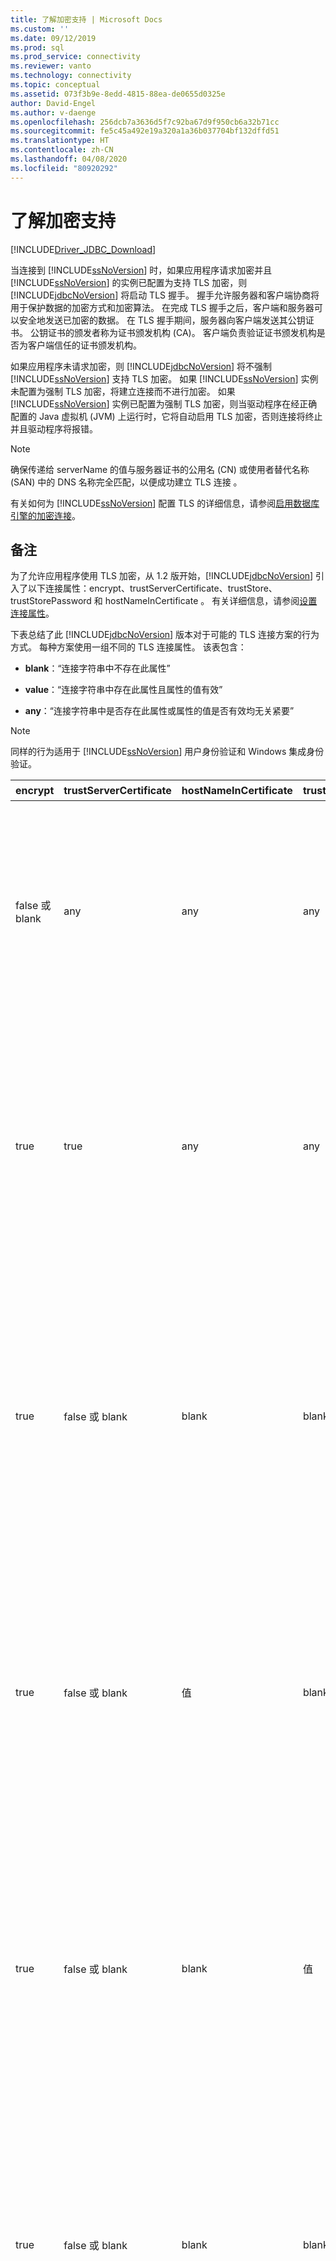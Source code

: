 ```yaml
---
title: 了解加密支持 | Microsoft Docs
ms.custom: ''
ms.date: 09/12/2019
ms.prod: sql
ms.prod_service: connectivity
ms.reviewer: vanto
ms.technology: connectivity
ms.topic: conceptual
ms.assetid: 073f3b9e-8edd-4815-88ea-de0655d0325e
author: David-Engel
ms.author: v-daenge
ms.openlocfilehash: 256dcb7a3636d5f7c92ba67d9f950cb6a32b71cc
ms.sourcegitcommit: fe5c45a492e19a320a1a36b037704bf132dffd51
ms.translationtype: HT
ms.contentlocale: zh-CN
ms.lasthandoff: 04/08/2020
ms.locfileid: "80920292"
---
```

# <a name="understanding-encryption-support"></a>了解加密支持

[!INCLUDE[Driver_JDBC_Download](../../includes/driver_jdbc_download.md)]

当连接到 [!INCLUDE[ssNoVersion](../../includes/ssnoversion-md.md)] 时，如果应用程序请求加密并且 [!INCLUDE[ssNoVersion](../../includes/ssnoversion-md.md)] 的实例已配置为支持 TLS 加密，则 [!INCLUDE[jdbcNoVersion](../../includes/jdbcnoversion_md.md)] 将启动 TLS 握手。 握手允许服务器和客户端协商将用于保护数据的加密方式和加密算法。 在完成 TLS 握手之后，客户端和服务器可以安全地发送已加密的数据。 在 TLS 握手期间，服务器向客户端发送其公钥证书。 公钥证书的颁发者称为证书颁发机构 (CA)。 客户端负责验证证书颁发机构是否为客户端信任的证书颁发机构。  
  
如果应用程序未请求加密，则 [!INCLUDE[jdbcNoVersion](../../includes/jdbcnoversion_md.md)] 将不强制 [!INCLUDE[ssNoVersion](../../includes/ssnoversion-md.md)] 支持 TLS 加密。 如果 [!INCLUDE[ssNoVersion](../../includes/ssnoversion-md.md)] 实例未配置为强制 TLS 加密，将建立连接而不进行加密。 如果 [!INCLUDE[ssNoVersion](../../includes/ssnoversion-md.md)] 实例已配置为强制 TLS 加密，则当驱动程序在经正确配置的 Java 虚拟机 (JVM) 上运行时，它将自动启用 TLS 加密，否则连接将终止并且驱动程序将报错。  
  
> [!NOTE]  
> 确保传递给 serverName 的值与服务器证书的公用名 (CN) 或使用者替代名称 (SAN) 中的 DNS 名称完全匹配，以便成功建立 TLS 连接  。  
>
> 有关如何为 [!INCLUDE[ssNoVersion](../../includes/ssnoversion-md.md)] 配置 TLS 的详细信息，请参阅[启用数据库引擎的加密连接](../../database-engine/configure-windows/enable-encrypted-connections-to-the-database-engine.md)。  
  
## <a name="remarks"></a>备注

为了允许应用程序使用 TLS 加密，从 1.2 版开始，[!INCLUDE[jdbcNoVersion](../../includes/jdbcnoversion_md.md)] 引入了以下连接属性：encrypt、trustServerCertificate、trustStore、trustStorePassword 和 hostNameInCertificate      。 有关详细信息，请参阅[设置连接属性](../../connect/jdbc/setting-the-connection-properties.md)。  
  
 下表总结了此 [!INCLUDE[jdbcNoVersion](../../includes/jdbcnoversion_md.md)] 版本对于可能的 TLS 连接方案的行为方式。 每种方案使用一组不同的 TLS 连接属性。 该表包含：  
  
- **blank**：“连接字符串中不存在此属性”  
  
- **value**：“连接字符串中存在此属性且属性的值有效”  
  
- **any**：“连接字符串中是否存在此属性或属性的值是否有效均无关紧要”  
  
> [!NOTE]  
> 同样的行为适用于 [!INCLUDE[ssNoVersion](../../includes/ssnoversion-md.md)] 用户身份验证和 Windows 集成身份验证。  
  
| encrypt        | trustServerCertificate | hostNameInCertificate | trustStore | trustStorePassword | 行为                                                                                                                                                                                                                                                                                                                                                                                                                                                                                                                                                                                                                                                                                                                                                                                    |
| -------------- | ---------------------- | --------------------- | ---------- | ------------------ | ------------------------------------------------------------------------------------------------------------------------------------------------------------------------------------------------------------------------------------------------------------------------------------------------------------------------------------------------------------------------------------------------------------------------------------------------------------------------------------------------------------------------------------------------------------------------------------------------------------------------------------------------------------------------------------------------------------------------------------------------------------------------------------------- |
| false 或 blank | any                    | any                   | any        | any                | [!INCLUDE[jdbcNoVersion](../../includes/jdbcnoversion_md.md)] 将不强制 [!INCLUDE[ssNoVersion](../../includes/ssnoversion-md.md)] 支持 TLS 加密。 如果服务器具有自签名证书，驱动程序将启动 TLS 证书交换。 将不会验证 TLS 证书，而只加密登录数据包中的凭据。<br /><br /> 如果服务器要求客户端支持 TLS 加密，驱动程序将启动 TLS 证书交换。 将不验证 TLS 证书，但将加密整个通信。                                                                                                                                                                                    |
| true           | true                   | any                   | any        | any                | [!INCLUDE[jdbcNoVersion](../../includes/jdbcnoversion_md.md)] 要求对 [!INCLUDE[ssNoVersion](../../includes/ssnoversion-md.md)] 使用 TLS 加密。<br /><br /> 如果服务器要求客户端支持 TLS 加密，或者服务器支持加密，则驱动程序将启动 TLS 证书交换。 请注意，如果 trustServerCertificate 属性设置为“true”，驱动程序将不验证 TLS 证书  。<br /><br /> 如果服务器未配置为支持加密，驱动程序将报错并终止连接。                                                                                                                                                                                          |
| true           | false 或 blank         | blank                 | blank      | blank              | [!INCLUDE[jdbcNoVersion](../../includes/jdbcnoversion_md.md)] 要求对 [!INCLUDE[ssNoVersion](../../includes/ssnoversion-md.md)] 使用 TLS 加密。<br /><br /> 如果服务器要求客户端支持 TLS 加密，或者服务器支持加密，则驱动程序将启动 TLS 证书交换。<br /><br /> 驱动程序将使用在连接 URL 上指定的 serverName 属性以验证服务器 TLS 证书，并依赖于信任关系管理器工厂的查找规则以确定要使用哪一个证书存储区  。<br /><br /> 如果服务器未配置为支持加密，驱动程序将报错并终止连接。                                                                             |
| true           | false 或 blank         | 值                 | blank      | blank              | [!INCLUDE[jdbcNoVersion](../../includes/jdbcnoversion_md.md)] 要求对 [!INCLUDE[ssNoVersion](../../includes/ssnoversion-md.md)] 使用 TLS 加密。<br /><br /> 如果服务器要求客户端支持 TLS 加密，或者服务器支持加密，则驱动程序将启动 TLS 证书交换。<br /><br /> 驱动程序将使用为 hostNameInCertificate 属性指定的值验证 TLS 证书的 subject 值  。<br /><br /> 如果服务器未配置为支持加密，驱动程序将报错并终止连接。                                                                                                                                                                 |
| true           | false 或 blank         | blank                 | 值      | 值              | [!INCLUDE[jdbcNoVersion](../../includes/jdbcnoversion_md.md)] 要求对 [!INCLUDE[ssNoVersion](../../includes/ssnoversion-md.md)] 使用 TLS 加密。<br /><br /> 如果服务器要求客户端支持 TLS 加密，或者服务器支持加密，则驱动程序将启动 TLS 证书交换。<br /><br /> 驱动程序将使用 trustStore 属性值查找证书 trustStore 文件，并使用 trustStorePassword 属性值检查 trustStore 文件的完整性   。<br /><br /> 如果服务器未配置为支持加密，驱动程序将报错并终止连接。                                                                                                                |
| true           | false 或 blank         | blank                 | blank      | 值              | [!INCLUDE[jdbcNoVersion](../../includes/jdbcnoversion_md.md)] 要求对 [!INCLUDE[ssNoVersion](../../includes/ssnoversion-md.md)] 使用 TLS 加密。<br /><br /> 如果服务器要求客户端支持 TLS 加密，或者服务器支持加密，则驱动程序将启动 TLS 证书交换。<br /><br /> 驱动程序将使用 trustStorePassword 属性值检查默认 trustStore 文件的完整性  。<br /><br /> 如果服务器未配置为支持加密，驱动程序将报错并终止连接。                                                                                                                                                                                  |
| true           | false 或 blank         | blank                 | 值      | blank              | [!INCLUDE[jdbcNoVersion](../../includes/jdbcnoversion_md.md)] 要求对 [!INCLUDE[ssNoVersion](../../includes/ssnoversion-md.md)] 使用 TLS 加密。<br /><br /> 如果服务器要求客户端支持 TLS 加密，或者服务器支持加密，则驱动程序将启动 TLS 证书交换。<br /><br /> 驱动程序将使用 trustStore 属性值查找 trustStore 文件的位置  。<br /><br /> 如果服务器未配置为支持加密，驱动程序将报错并终止连接。                                                                                                                                                                                                 |
| true           | false 或 blank         | 值                 | blank      | 值              | [!INCLUDE[jdbcNoVersion](../../includes/jdbcnoversion_md.md)] 要求对 [!INCLUDE[ssNoVersion](../../includes/ssnoversion-md.md)] 使用 TLS 加密。<br /><br /> 如果服务器要求客户端支持 TLS 加密，或者服务器支持加密，则驱动程序将启动 TLS 证书交换。<br /><br /> 驱动程序将使用 trustStorePassword 属性值检查默认 trustStore 文件的完整性  。 此外，驱动程序还将使用 hostNameInCertificate 属性值以验证 TLS 证书  。<br /><br /> 如果服务器未配置为支持加密，驱动程序将报错并终止连接。                                                                   |
| true           | false 或 blank         | 值                 | 值      | blank              | [!INCLUDE[jdbcNoVersion](../../includes/jdbcnoversion_md.md)] 要求对 [!INCLUDE[ssNoVersion](../../includes/ssnoversion-md.md)] 使用 TLS 加密。<br /><br /> 如果服务器要求客户端支持 TLS 加密，或者服务器支持加密，则驱动程序将启动 TLS 证书交换。<br /><br /> 驱动程序将使用 trustStore 属性值查找 trustStore 文件的位置  。 此外，驱动程序还将使用 hostNameInCertificate 属性值以验证 TLS 证书  。<br /><br /> 如果服务器未配置为支持加密，驱动程序将报错并终止连接。                                                                                  |
| true           | false 或 blank         | 值                 | 值      | 值              | [!INCLUDE[jdbcNoVersion](../../includes/jdbcnoversion_md.md)] 要求对 [!INCLUDE[ssNoVersion](../../includes/ssnoversion-md.md)] 使用 TLS 加密。<br /><br /> 如果服务器要求客户端支持 TLS 加密，或者服务器支持加密，则驱动程序将启动 TLS 证书交换。<br /><br /> 驱动程序将使用 trustStore 属性值查找证书 trustStore 文件，并使用 trustStorePassword 属性值检查 trustStore 文件的完整性   。 此外，驱动程序还将使用 hostNameInCertificate 属性值以验证 TLS 证书  。<br /><br /> 如果服务器未配置为支持加密，驱动程序将报错并终止连接。 |
  
如果 encrypt 属性设置为 true，则 **将使用 JVM 的默认 JSSE 安全提供程序与** 协商 TLS 加密[!INCLUDE[jdbcNoVersion](../../includes/jdbcnoversion_md.md)][!INCLUDE[ssNoVersion](../../includes/ssnoversion-md.md)]。 默认的安全提供程序可能不支持成功协商 TLS 加密所需的全部功能。 例如，默认的安全提供程序可能不支持在 [!INCLUDE[ssNoVersion](../../includes/ssnoversion-md.md)] TLS 证书中使用的 RSA 公钥的大小。 在这种情况下，默认的安全提供程序可能报错，此错误将导致 JDBC 驱动程序终止连接。 为了解决这一问题，请执行下列操作之一：  
  
- 使用具有较小 RSA 公钥的服务器证书配置 [!INCLUDE[ssNoVersion](../../includes/ssnoversion-md.md)]  
  
- 在“\<java 主文件夹>/lib/security/java.security”安全属性文件中将 JVM 配置为使用其他 JSSE 安全提供程序  
  
- 使用其他 JVM  
  
## <a name="validating-server-tls-certificate"></a>验证服务器 TLS 证书  

在 TLS 握手期间，服务器向客户端发送其公钥证书。 JDBC 驱动程序或客户端必须验证服务器证书是由客户端信任的证书颁发机构颁发的。 驱动程序要求服务器证书必须满足以下条件：  
  
- 证书是由受信任的证书颁发机构颁发的。  
  
- 必须颁发证书才能进行服务器身份验证。  
  
- 证书未过期。  
  
- 证书使用者中的公用名 (CN) 或使用者替代名称 (SAN) 中的 DNS 名称与连接字符串中指定的 serverName 值完全匹配，或与 hostNameInCertificate 属性值（如果指定）完全匹配   。  
  
- DNS 名称可包含通配符。 但 [!INCLUDE[jdbcNoVersion](../../includes/jdbcnoversion_md.md)] 不支持通配符匹配。 也就是说，abc.com 与 \*.com 不匹配，但 \*.com 与 \*.匹配。  
  
## <a name="see-also"></a>另请参阅

[使用加密](../../connect/jdbc/using-ssl-encryption.md)

[保护 JDBC 驱动程序应用程序](../../connect/jdbc/securing-jdbc-driver-applications.md)  
